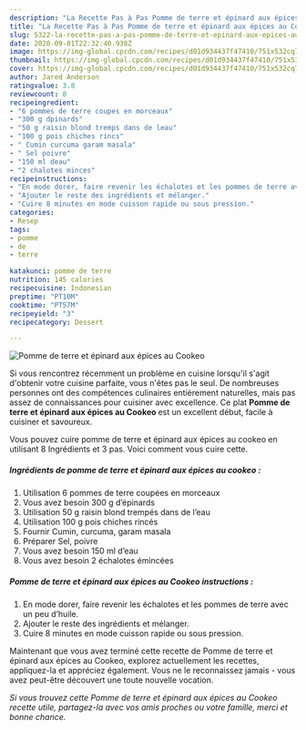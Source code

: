 ```yaml
---
description: "La Recette Pas à Pas Pomme de terre et épinard aux épices au Cookeo"
title: "La Recette Pas à Pas Pomme de terre et épinard aux épices au Cookeo"
slug: 5322-la-recette-pas-a-pas-pomme-de-terre-et-epinard-aux-epices-au-cookeo
date: 2020-09-01T22:32:40.938Z
image: https://img-global.cpcdn.com/recipes/d01d934437f47410/751x532cq70/pomme-de-terre-et-epinard-aux-epices-au-cookeo-photo-principale-de-la-recette.jpg
thumbnail: https://img-global.cpcdn.com/recipes/d01d934437f47410/751x532cq70/pomme-de-terre-et-epinard-aux-epices-au-cookeo-photo-principale-de-la-recette.jpg
cover: https://img-global.cpcdn.com/recipes/d01d934437f47410/751x532cq70/pomme-de-terre-et-epinard-aux-epices-au-cookeo-photo-principale-de-la-recette.jpg
author: Jared Anderson
ratingvalue: 3.8
reviewcount: 8
recipeingredient:
- "6 pommes de terre coupes en morceaux"
- "300 g dpinards"
- "50 g raisin blond tremps dans de leau"
- "100 g pois chiches rincs"
- " Cumin curcuma garam masala"
- " Sel poivre"
- "150 ml deau"
- "2 chalotes minces"
recipeinstructions:
- "En mode dorer, faire revenir les échalotes et les pommes de terre avec un peu d’huile."
- "Ajouter le reste des ingrédients et mélanger."
- "Cuire 8 minutes en mode cuisson rapide ou sous pression."
categories:
- Resep
tags:
- pomme
- de
- terre

katakunci: pomme de terre 
nutrition: 145 calories
recipecuisine: Indonesian
preptime: "PT10M"
cooktime: "PT57M"
recipeyield: "3"
recipecategory: Dessert

---
```



![Pomme de terre et épinard aux épices au Cookeo](https://img-global.cpcdn.com/recipes/d01d934437f47410/751x532cq70/pomme-de-terre-et-epinard-aux-epices-au-cookeo-photo-principale-de-la-recette.jpg)

Si vous rencontrez récemment un problème en cuisine lorsqu'il s'agit d'obtenir votre cuisine parfaite, vous n'êtes pas le seul. De nombreuses personnes ont des compétences culinaires entièrement naturelles, mais pas assez de connaissances pour cuisiner avec excellence. Ce plat <strong> Pomme de terre et épinard aux épices au Cookeo </strong> est un excellent début, facile à cuisiner et savoureux.

<!--inarticleads1-->

Vous pouvez cuire pomme de terre et épinard aux épices au cookeo en utilisant 8 Ingrédients et 3 pas. Voici comment vous cuire cette.

##### Ingrédients de pomme de terre et épinard aux épices au cookeo :

1. Utilisation 6 pommes de terre coupées en morceaux
1. Vous avez besoin 300 g d’épinards
1. Utilisation 50 g raisin blond trempés dans de l’eau
1. Utilisation 100 g pois chiches rincés
1. Fournir  Cumin, curcuma, garam masala
1. Préparer  Sel, poivre
1. Vous avez besoin 150 ml d’eau
1. Vous avez besoin 2 échalotes émincées




<!--inarticleads2-->

##### Pomme de terre et épinard aux épices au Cookeo instructions :

1. En mode dorer, faire revenir les échalotes et les pommes de terre avec un peu d’huile.
1. Ajouter le reste des ingrédients et mélanger.
1. Cuire 8 minutes en mode cuisson rapide ou sous pression.




<!--inarticleads1-->

<p>
Maintenant que vous avez terminé cette recette de Pomme de terre et épinard aux épices au Cookeo, explorez actuellement les recettes, appliquez-la et appréciez également. Vous ne le reconnaissez jamais - vous avez peut-être découvert une toute nouvelle vocation.
</p>

<p>
<i>Si vous trouvez cette Pomme de terre et épinard aux épices au Cookeo recette utile, partagez-la avec vos amis proches ou votre famille, merci et bonne chance.</i>
</p>
